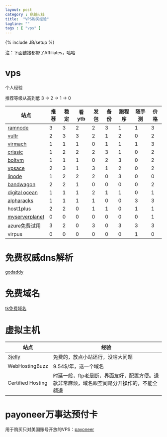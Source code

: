 ```yaml
---
layout: post
category : 穿越火线
title:  "VPS购买经验"
tagline: ""
tags : [ "vps" ] 
---
```

{% include JB/setup %}

注：下面链接都带了Affiliates，哈哈

# vps 

个人经验

推荐等级从高到低 3 -> 2 -> 1 -> 0

| 站点 |  推荐 | 稳定 | 看ytb | 发包 | 备份 | 跑程序 | 随手测 | 价格 |
| ---- |  ---- | ---- | ----- | ---- | ---- | ------ | ------ | ---- |
| [ramnode](https://clientarea.ramnode.com/aff.php?aff=2637) | 3 | 3 | 2 | 2 | 3 | 1 | 1 | 3 |
| [vultr](http://www.vultr.com/?ref=6862623) | 2 | 3 | 3 | 2 | 1 | 2 | 0 | 2 |
| [virmach](https://virmach.com/manage/aff.php?aff=235) | 1 | 1 | 1 | 0 | 1 | 1 | 1 | 3 |
| [crissic](https://my.crissic.net/aff.php?aff=648) | 1 | 2 | 2 | 2 | 3 | 1 | 0 | 2 |
| [boltvm](https://boltvm.com/billing/aff.php?aff=008) | 1 | 1 | 1 | 0 | 2 | 3 | 0 | 2 |
| [vpsace](https://vpsace.com/clients/aff.php?aff=133) | 2 | 3 | 1 | 3 | 1 | 2 | 0 | 2 |
| [linode](https://www.linode.com/?r=adf3f3f38c8704d83ef97f7117c0326aac903595) | 1 | 2 | 2 | 2 | 0 | 3 | 0 | 0 |
| [bandwagon](https://bandwagonhost.com/aff.php?aff=1132) | 2 | 2 | 1 | 0 | 0 | 0 | 0 | 2 |
| [digital ocean](https://www.digitalocean.com/?refcode=8e2e9a21c6dd) | 1 | 1 | 1 | 2 | 1 | 1 | 0 | 1 |
| [alpharacks](https://www.alpharacks.com/myrack/aff.php?aff=294) | 1 | 1 | 1 | 1 | 0 | 0 | 3 | 3 |
| host1plus | 2 | 2 | 0 | 1 | 1 | 0 | 1 | 1 |
| [myserverplanet](https://www.myserverplanet.com/aff.php?aff=053) | 0 | 0 | 0 | 0 | 0 | 0 | 0 | 1 |
| azure免费试用 | 3 | 2 | 0 | 3 | 0 | 3 | 3 | 3 |
| virpus | 0 | 0 | 0 | 0 | 0 | 0 | 1 | 0 |
 
# 免费权威dns解析

[godaddy](https://godaddy.com/)

# 免费域名

[tk免费域名](http://dot.tk/)

# 虚拟主机

| 站点 | 经验 |
| ---- | ---- |
| [3jelly](http://api.3jelly.com/redir/8278242) | 免费的，放点小站还行，没啥大问题
| WebHostingBuzz | 9.54$/年，送一个域名 | 时延还行，界面较差，默认配置操作无法成功绑定外部域名。退款非常简单迅速
| Certified Hosting | 时延一般，ftp老是断，界面友好，配置方便。退款非常麻烦，域名跟空间是分开操作的，不能全额退

# payoneer万事达预付卡

用于购买只对美国账号开放的VPS：[payoneer](http://share.payoneer-affiliates.com/v2/share/6088888692210094166)
